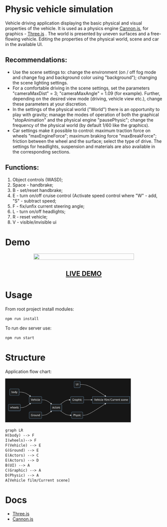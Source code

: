 ﻿
# Physic vehicle simulation 

Vehicle driving application displaying the basic physical and visual properties of the vehicle. It is used as a physics engine [Cannon.js](https://schteppe.github.io/cannon.js/), for graphics - [Three.js](https://threejs.org/) . 
The world is presented by uneven surfaces and a free-flowing vehicle. Editing the properties of the physical world, scene and car in the available UI.

## Recommendations: 
- Use the scene settings to: change the environment (on / off fog mode and change fog and background color using "background"); changing the scene lighting settings.
- For a comfortable driving in the scene settings, set the parameters "cameraMaxDist" = 3; "cameraMaxAngle" = 1.09 (for example). Further, depending on the desired view mode (driving, vehicle view etc.), change these parameters at your discretion.
- In the settings of the physical world ("World") there is an opportunity to play with gravity; manage the modes of operation of both the graphical "stopAnimation" and the physical engine "pausePhysic"; change the frequency of the physical world (by default 1/60 like the graphics).
- Car settings make it possible to control: maximum traction force on wheels "maxEngineForce"; maximum braking force "maxBreakForce"; friction between the wheel and the surface; select the type of drive. The settings for headlights, suspension and materials are also available in the corresponding sections.

## Functions:
1. Object controls (WASD);
2. Space - handbrake;
3. B - set/reset handbrake;
4. E - turn on/off cruise control (Activate speed control where "W" - add, "S" - subtract speed;
5. F - fix/unfix current steering angle; 
6. L - turn on/off headlights;
7. R - reset vehicle;
8. V - visible/invisible ui

# Demo 
 <p align="center">
<img src="/gif/intro.gif" width="80%" height="80%"></p>
<h2 align="center"><a  href="https://physic-vehicle-model.herokuapp.com/">LIVE DEMO</a></h2>
 
# Usage 
From root project install modules:

    npm run install
    
To run dev server use: 

    npm run start

# Structure 
Application flow chart:

<img src="/gif/vehicleFlow.png" width="80%" height="80%">

```mermaid
graph LR
H(body) --> F
I(wheels)--> F
F(Vehicle) --> E
G(Ground) --> E
E(Actors) --> C
E(Actors) --> D
B(UI) --> A
C(Graphic) --> A
D(Physic) --> A
A[Vehicle film/Current scene]
```

# Docs 

- [Three.js](https://threejs.org/) 
- [Cannon.js](https://schteppe.github.io/cannon.js/)
